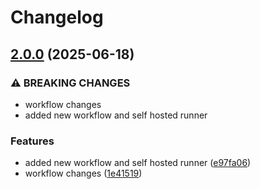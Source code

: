 # Changelog

## [2.0.0](https://github.com/bhavesh220193/git-actions/compare/1.0.0...v2.0.0) (2025-06-18)


### ⚠ BREAKING CHANGES

* workflow changes
* added new workflow and self hosted runner

### Features

* added new workflow and self hosted runner ([e97fa06](https://github.com/bhavesh220193/git-actions/commit/e97fa06bbbcb9af251951bc1454a238412ed1761))
* workflow changes ([1e41519](https://github.com/bhavesh220193/git-actions/commit/1e41519ef9e23d098669e9a7057f5974dc6f6329))


